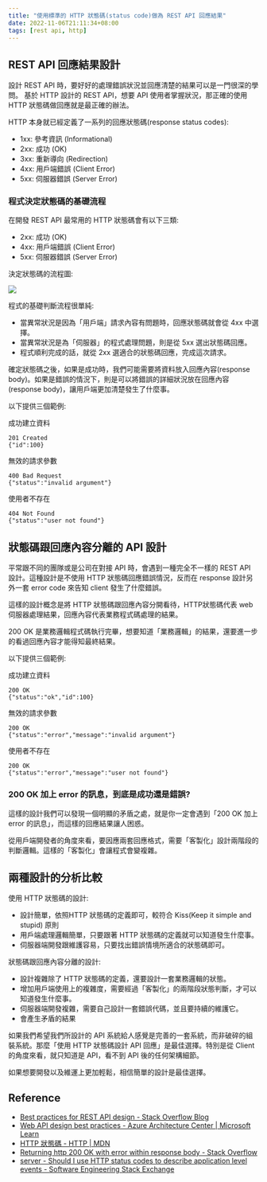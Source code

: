 ```yaml
---
title: "使用標準的 HTTP 狀態碼(status code)做為 REST API 回應結果"
date: 2022-11-06T21:11:34+08:00
tags: [rest api, http]
---
```


## REST API 回應結果設計

設計 REST API 時，要好好的處理錯誤狀況並回應清楚的結果可以是一門很深的學問。
基於 HTTP 設計的 REST API，想要 API 使用者掌握狀況，那正確的使用 HTTP 狀態碼做回應就是最正確的辦法。

HTTP 本身就已經定義了一系列的回應狀態碼(response status codes):
- 1xx: 參考資訊 (Informational)
- 2xx: 成功 (OK)
- 3xx: 重新導向 (Redirection)
- 4xx: 用戶端錯誤 (Client Error)
- 5xx: 伺服器錯誤 (Server Error)

### 程式決定狀態碼的基礎流程

在開發 REST API 最常用的 HTTP 狀態碼會有以下三類:
- 2xx: 成功 (OK)
- 4xx: 用戶端錯誤 (Client Error)
- 5xx: 伺服器錯誤 (Server Error)

決定狀態碼的流程圖:

![](/posts/2022/11/http-status-code-decision-flow.png)

程式的基礎判斷流程很單純:
- 當異常狀況是因為「用戶端」請求內容有問題時，回應狀態碼就會從 4xx 中選擇。
- 當異常狀況是為「伺服器」的程式處理問題，則是從 5xx 選出狀態碼回應。
- 程式順利完成的話，就從 2xx 選適合的狀態碼回應，完成這次請求。

確定狀態碼之後，如果是成功時，我們可能需要將資料放入回應內容(response body)。如果是錯誤的情況下，則是可以將錯誤的詳細狀況放在回應內容(response body)，讓用戶端更加清楚發生了什麼事。

以下提供三個範例:

成功建立資料
```
201 Created
{"id":100}
```

無效的請求參數
```
400 Bad Request
{"status":"invalid argument"}
```

使用者不存在
```
404 Not Found
{"status":"user not found"}
```


## 狀態碼跟回應內容分離的 API 設計

平常跟不同的團隊或是公司在對接 API 時，會遇到一種完全不一樣的 REST API 設計。這種設計是不使用 HTTP 狀態碼回應錯誤情況，反而在 response 設計另外一套 error code 來告知 client 發生了什麼錯誤。

這樣的設計概念是將 HTTP 狀態碼跟回應內容分開看待，HTTP狀態碼代表 web 伺服器處理結果，回應內容代表業務程式碼處理的結果。

200 OK 是業務邏輯程式碼執行完畢，想要知道「業務邏輯」的結果，還要進一步的看過回應內容才能得知最終結果。

以下提供三個範例:

成功建立資料
```
200 OK
{"status":"ok","id":100}
```

無效的請求參數
```
200 OK
{"status":"error","message":"invalid argument"}
```

使用者不存在
```
200 OK
{"status":"error","message":"user not found"}
```

### 200 OK 加上 error 的訊息，到底是成功還是錯誤?

這樣的設計我們可以發現一個明顯的矛盾之處，就是你一定會遇到「200 OK 加上 error 的訊息」，而這樣的回應結果讓人困惑。

從用戶端開發者的角度來看，要因應兩套回應格式，需要「客製化」設計兩階段的判斷邏輯。這樣的「客製化」會讓程式會變複雜。

## 兩種設計的分析比較

使用 HTTP 狀態碼的設計:
- 設計簡單，依照HTTP 狀態碼的定義即可，較符合 Kiss(Keep it simple and stupid) 原則
- 用戶端處理邏輯簡單，只要跟著 HTTP 狀態碼的定義就可以知道發生什麼事。
- 伺服器端開發跟維護容易，只要找出錯誤情境所適合的狀態碼即可。

狀態碼跟回應內容分離的設計:
- 設計複雜除了 HTTP 狀態碼的定義，還要設計一套業務邏輯的狀態。
- 增加用戶端使用上的複雜度，需要經過「客製化」的兩階段狀態判斷，才可以知道發生什麼事。
- 伺服器端開發複雜，需要自己設計一套錯誤代碼，並且要持續的維護它。
- 會產生矛盾的結果

如果我們希望我們所設計的 API 系統給人感覺是完善的一套系統，而非破碎的組裝系統。那麼「使用 HTTP 狀態碼設計 API 回應」是最佳選擇。特別是從 Client 的角度來看，就只知道是 API，看不到 API 後的任何架構細節。

如果想要開發以及維運上更加輕鬆，相信簡單的設計是最佳選擇。

## Reference
- [Best practices for REST API design - Stack Overflow Blog](https://stackoverflow.blog/2020/03/02/best-practices-for-rest-api-design/)
- [Web API design best practices - Azure Architecture Center | Microsoft Learn](https://learn.microsoft.com/en-us/azure/architecture/best-practices/api-design)
- [HTTP 狀態碼 - HTTP | MDN](https://developer.mozilla.org/zh-TW/docs/Web/HTTP/Status)
- [Returning http 200 OK with error within response body - Stack Overflow](https://stackoverflow.com/questions/27921537/returning-http-200-ok-with-error-within-response-body)
- [server - Should I use HTTP status codes to describe application level events - Software Engineering Stack Exchange](https://softwareengineering.stackexchange.com/questions/305250/should-i-use-http-status-codes-to-describe-application-level-events)
